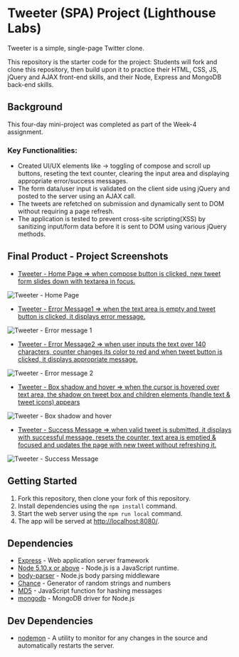 # Tweeter (SPA) Project (Lighthouse Labs)

Tweeter is a simple, single-page Twitter clone.

This repository is the starter code for the project: Students will fork and clone this repository, then build upon it to practice their HTML, CSS, JS, jQuery and AJAX front-end skills, and their Node, Express and MongoDB back-end skills.

## Background

This four-day mini-project was completed as part of the Week-4 assignment.

### Key Functionalities:
- Created UI/UX elements like -> toggling of compose and scroll up buttons, reseting the text counter, clearing the input area and displaying appropriate error/success messages. 
- The form data/user input is validated on the client side using jQuery and posted to the server using an AJAX call.
- The tweets are refetched on submission and dynamically sent to DOM without requiring a page refresh.
- The application is tested to prevent cross-site scripting(XSS) by sanitizing input/form data before it is sent to DOM using various jQuery methods.


## Final Product - Project Screenshots

* [Tweeter - Home Page => when compose button is clicked, new tweet form slides down with textarea in focus.](https://github.com/ChaiUrs/tweeter/blob/master/docs/1.%20tweet-compose.png)

![Tweeter - Home Page](https://github.com/ChaiUrs/tweeter/blob/master/docs/1.%20tweet-compose.png)

* [Tweeter - Error Message1 => when the text area is empty and tweet button is clicked, it displays error message.](https://github.com/ChaiUrs/tweeter/blob/master/docs/2.tweet-error%20message1.png)

![Tweeter - Error message 1](https://github.com/ChaiUrs/tweeter/blob/master/docs/2.tweet-error%20message1.png)

* [Tweeter - Error Message2 => when user inputs the text over 140 characters, counter changes its color to red and when tweet button is clicked, it displays appropriate message.](https://github.com/ChaiUrs/tweeter/blob/master/docs/3.tweet-error%20message2.png)

![Tweeter - Error message 2](https://github.com/ChaiUrs/tweeter/blob/master/docs/3.tweet-error%20message2.png)

* [Tweeter - Box shadow and hover => when the cursor is hovered over text area, the shadow on tweet box and children elements (handle text & tweet icons) appears](https://github.com/ChaiUrs/tweeter/blob/master/docs/5.%20tweet-hover%20and%20box%20shadow.png)

![Tweeter - Box shadow and hover](https://github.com/ChaiUrs/tweeter/blob/master/docs/5.%20tweet-hover%20and%20box%20shadow.png)

* [Tweeter - Success Message => when valid tweet is submitted, it displays with successful message, resets the counter, text area is emptied & focused and updates the page with new tweet without refreshing it.](https://github.com/ChaiUrs/tweeter/blob/master/docs/5.%20tweet-success.png)

![Tweeter - Success Message](https://github.com/ChaiUrs/tweeter/blob/master/docs/5.%20tweet-success.png)



## Getting Started

1. Fork this repository, then clone your fork of this repository.
2. Install dependencies using the `npm install` command.
3. Start the web server using the `npm run local` command. 
4. The app will be served at <http://localhost:8080/>.


## Dependencies

* [Express](http://expressjs.com/) - Web application server framework
* [Node 5.10.x or above](https://github.com/nodejs/node#current-and-lts-releases) - Node.js is a JavaScript runtime.
* [body-parser](https://github.com/expressjs/body-parser#readme) - Node.js body parsing middleware
* [Chance](http://chancejs.com/) - Generator of random strings and numbers
* [MD5](https://github.com/pvorb/node-md5#readme) - JavaScript function for hashing messages
* [mongodb](https://github.com/mongodb/node-mongodb-native) - MongoDB driver for Node.js


## Dev Dependencies

* [nodemon](https://nodemon.io/) - A utility to monitor for any changes in the source and automatically restarts the server.
